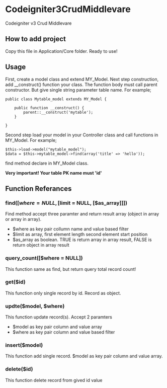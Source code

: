 # Codeigniter3CrudMiddlevare
Codeigniter v3 Crud Middlevare

## How to add project
Copy this file in Application/Core folder. Ready to use!

## Usage
First, create a model class and extend MY_Model. Next step construction, add __construct() function your class. The function body must call parent constructor. But give single string parameter table name. For example;

```
public class Mytable_model extends MY_Model {

    public function __construct() {
        parent::__construct('mytable');
    }

}
```

Second step load your model in your Controller class and call functions in MY_Model. For example;

```
$this->load->model("mytable_model");
$data = $this->mytable_model->find(array('title' => 'hello'));
```

find method declare in MY_Model class.

**Very important! Your table PK name must 'id'**

## Function Referances

### find([$where = NULL, [$limit = NULL, [$as_array]]])
Find method accept three paramter and return result array (object in array or array in array).

* $where as key pair collumn name and value based filter 
* $limit as array, first element length second element start position
* $as_array as boolean. TRUE is return array in array result, FALSE is return object in array result

### query_count([$where = NULL])
This function same as find, but return query total record count!

### get($id)
This function only single record by id. Record as object.

### updte($model, $where)
This function update record(s). Accept 2 paramters

* $model as key pair column and value array
* $where as key pair column and value based filter

### insert($model)
This function add single record. $model as key pair column and value array.

### delete($id)
This function delete record from gived id value